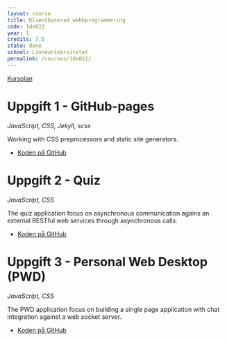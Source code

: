 ```yaml
---
layout: course
title: Klientbaserad webbprogrammering
code: 1dv022
year: 1
credits: 7.5
state: done
school: Linnéuniversitetet
permalink: /courses/1dv022/
---
```


[Kursplan](/files/courseplan/1dv022.pdf)

Uppgift 1 - GitHub-pages
===
*JavaScript, CSS, Jekyll, scss*

Working with CSS preprocessors and static site generators.

- [Koden på GitHub](https://github.com/afandrey/Klientbaserad-programmering/tree/master/Exam%20Assignment%201)

Uppgift 2 - Quiz
===
*JavaScript, CSS*

The quiz application focus on asynchronous communication agains an external RESTful web services through asynchronous calls. 

- [Koden på GitHub](https://github.com/afandrey/Klientbaserad-programmering/tree/master/Exam%20Assignment%202)

Uppgift 3 - Personal Web Desktop (PWD)
===
*JavaScript, CSS*

The PWD application focus on building a single page application with chat integration against a web socket server.

- [Koden på GitHub](https://github.com/afandrey/Klientbaserad-programmering/tree/master/Exam%20Assignment%203)